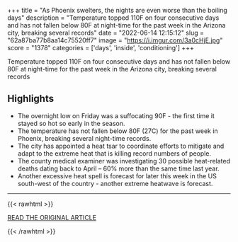 +++
title = "As Phoenix swelters, the nights are even worse than the boiling days"
description = "Temperature topped 110F on four consecutive days and has not fallen below 80F at night-time for the past week in the Arizona city, breaking several records"
date = "2022-06-14 12:15:12"
slug = "62a87ba77b8aa14c75520ff7"
image = "https://i.imgur.com/3a0cHjE.jpg"
score = "1378"
categories = ['days', 'inside', 'conditioning']
+++

Temperature topped 110F on four consecutive days and has not fallen below 80F at night-time for the past week in the Arizona city, breaking several records

## Highlights

- The overnight low on Friday was a suffocating 90F - the first time it stayed so hot so early in the season.
- The temperature has not fallen below 80F (27C) for the past week in Phoenix, breaking several night-time records.
- The city has appointed a heat tsar to coordinate efforts to mitigate and adapt to the extreme heat that is killing record numbers of people.
- The county medical examiner was investigating 30 possible heat-related deaths dating back to April – 60% more than the same time last year.
- Another excessive heat spell is forecast for later this week in the US south-west of the country - another extreme heatwave is forecast.

---

{{< rawhtml >}}
  <p class="article-category">
    <a target="_blank" href="https://www.theguardian.com/us-news/2022/jun/13/phoenix-arizona-heatwave-daytime-night">READ THE ORIGINAL ARTICLE</a>
  </p>
{{< /rawhtml >}}
